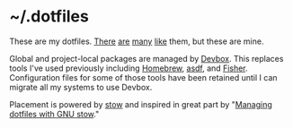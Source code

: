 # ~/.dotfiles

These are my dotfiles. [There](ap) [are](gb) [many](jf) [like](xero) them, but
these are mine.

Global and project-local packages are managed by [Devbox](devbox). This replaces
tools I've used previously including [Homebrew](brew), [asdf](asdf), and
[Fisher](fisher). Configuration files for some of those tools have been retained
until I can migrate all my systems to use Devbox.

Placement is powered by [stow](stow) and inspired in great part by "[Managing
dotfiles with GNU stow](managing)."

[ap]: https://github.com/alexpearce/dotfiles
[asdf]: https://asdf-vm.com
[brew]: https://brew.sh
[devbox]: https://www.jetpack.io/devbox/
[fisher]: https://github.com/jorgebucaran/fisher
[gb]: https://github.com/garybernhardt/dotfiles
[jf]: https://github.com/jessfraz/dotfiles
[managing]: https://alexpearce.me/2016/02/managing-dotfiles-with-stow/
[stow]: https://www.gnu.org/software/stow/
[xero]: https://github.com/xero/dotfiles
